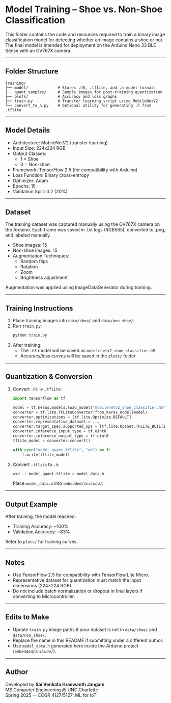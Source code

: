 # Model Training – Shoe vs. Non-Shoe Classification

This folder contains the code and resources required to train a binary image classification model for detecting whether an image contains a shoe or not. The final model is intended for deployment on the Arduino Nano 33 BLE Sense with an OV767X camera.

---

## Folder Structure

```
training/
├── model/             # Stores .h5, .tflite, and .h model formats
├── quant_samples/     # Sample images for post-training quantization
├── plots/             # Accuracy and loss graphs
├── train.py           # Transfer learning script using MobileNetV2
└── convert_to_h.py    # Optional utility for generating .h from .tflite
```

---

## Model Details

- Architecture: MobileNetV2 (transfer learning)
- Input Size: 224x224 RGB
- Output Classes: 
  - 1 = Shoe  
  - 0 = Non-shoe
- Framework: TensorFlow 2.5 (for compatibility with Arduino)
- Loss Function: Binary cross-entropy
- Optimizer: Adam
- Epochs: 15
- Validation Split: 0.2 (20%)

---

## Dataset

The training dataset was captured manually using the OV767X camera on the Arduino. Each frame was saved in .txt logs (RGB565), converted to .png, and labeled manually.

- Shoe images: 15  
- Non-shoe images: 15  
- Augmentation Techniques:  
  - Random flips  
  - Rotation  
  - Zoom  
  - Brightness adjustment  

Augmentation was applied using ImageDataGenerator during training.

---

## Training Instructions

1. Place training images into `data/shoe/` and `data/non_shoe/`.
2. Run `train.py`:
   ```bash
   python train.py
   ```
3. After training:
   - The `.h5` model will be saved as `mobilenetv2_shoe_classifier.h5`
   - Accuracy/loss curves will be saved in the `plots/` folder

---

## Quantization & Conversion

1. Convert `.h5` → `.tflite`:
   ```python
   import tensorflow as tf

   model = tf.keras.models.load_model("mobilenetv2_shoe_classifier.h5")
   converter = tf.lite.TFLiteConverter.from_keras_model(model)
   converter.optimizations = [tf.lite.Optimize.DEFAULT]
   converter.representative_dataset = ...
   converter.target_spec.supported_ops = [tf.lite.OpsSet.TFLITE_BUILTINS_INT8]
   converter.inference_input_type = tf.uint8
   converter.inference_output_type = tf.uint8
   tflite_model = converter.convert()

   with open("model_quant.tflite", "wb") as f:
       f.write(tflite_model)
   ```

2. Convert `.tflite` to `.h`:
   ```bash
   xxd -i model_quant.tflite > model_data.h
   ```

   Place `model_data.h` into `embedded/include/`.

---

## Output Example

After training, the model reached:

- Training Accuracy: ~100%  
- Validation Accuracy: ~83%

Refer to `plots/` for training curves.

---

## Notes

- Use TensorFlow 2.5 for compatibility with TensorFlow Lite Micro.
- Representative dataset for quantization must match the input dimensions (224×224 RGB).
- Do not include batch normalization or dropout in final layers if converting to Microcontroller.

---

## Edits to Make

- Update `train.py` image paths if your dataset is not in `data/shoe/` and `data/non_shoe/`.
- Replace the name in this README if submitting under a different author.
- Use `model_data.h` generated here inside the Arduino project (`embedded/include/`).

---

## Author

Developed by **Sai Venkata Hraswanth Jangam**  
MS Computer Engineering @ UNC Charlotte  
Spring 2025 — ECGR 4127/5127: ML for IoT
